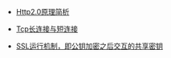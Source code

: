 - [Http2.0原理简析](https://blog.csdn.net/zhuyiquan/article/details/69257126)

- [Tcp长连接与短连接](https://www.cnblogs.com/pangguoping/p/5571422.html)

- [SSL运行机制，即公钥加密之后交互的共享密钥](http://www.ruanyifeng.com/blog/2014/02/ssl_tls.html)
